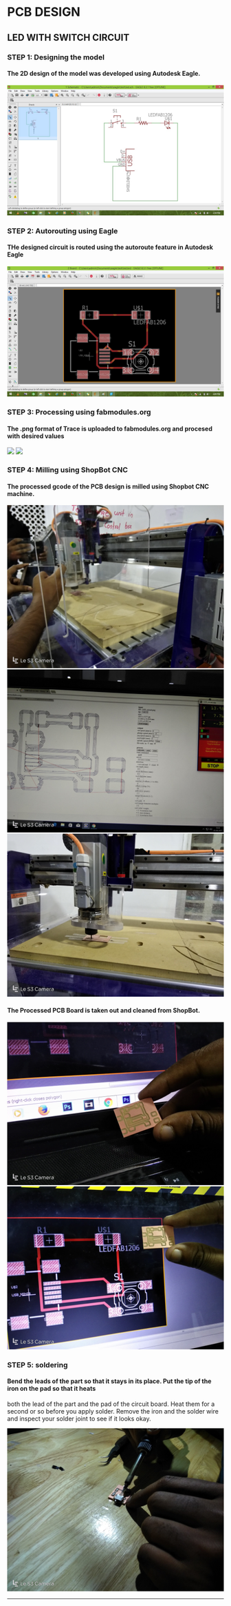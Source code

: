 # PCB DESIGN

## LED WITH SWITCH CIRCUIT

### STEP 1: Designing the model

#### The 2D design of the model was developed using Autodesk Eagle.


<img src="40.jpg">


### STEP 2: Autorouting using Eagle

#### THe designed circuit is routed using the autoroute feature in Autodesk Eagle


<img src="41.jpg">


### STEP 3: Processing using fabmodules.org

#### The .png format of Trace is uploaded to fabmodules.org and procesed with desired values



<img src="4A.jpg">


<img src="4B.jpg">



### STEP 4: Milling using ShopBot CNC

#### The processed gcode of the PCB design is milled using Shopbot CNC machine.


<img src="42.jpg">


<img src="43.jpg">


<img src="44.jpg">


#### The Processed PCB Board is taken out and cleaned from ShopBot.


<img src="45.jpg">


<img src="46.jpg">



### STEP 5: soldering

#### Bend the leads of the part so that it stays in its place. Put the tip of the iron on the pad so that it heats 
both the lead of the part and the pad of the circuit board. Heat them for a second or so before you apply solder.
Remove the iron and the solder wire and inspect your solder joint to see if it looks okay.


<img src="47.jpg">


----

